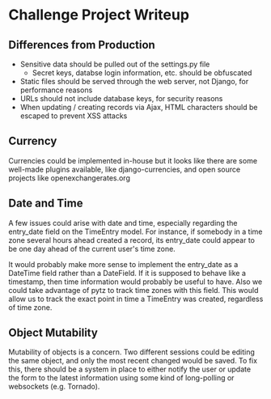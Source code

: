 # Challenge Project Writeup

## Differences from Production

* Sensitive data should be pulled out of the settings.py file
  * Secret keys, databse login information, etc. should be obfuscated
* Static files should be served through the web server, not Django, for performance reasons
* URLs should not include database keys, for security reasons
* When updating / creating records via Ajax, HTML characters should be escaped to prevent XSS attacks

## Currency

Currencies could be implemented in-house but it looks like there are some well-made plugins available, like django-currencies, and open source projects like openexchangerates.org

## Date and Time

A few issues could arise with date and time, especially regarding the entry_date field on the TimeEntry model. For instance, if somebody in a time zone several hours ahead created a record, its entry_date could appear to be one day ahead of the current user's time zone.

It would probably make more sense to implement the entry_date as a DateTime field rather than a DateField. If it is supposed to behave like a timestamp, then time information would probably be useful to have. Also we could take advantage of pytz to track time zones with this field. This would allow us to track the exact point in time a TimeEntry was created, regardless of time zone.


## Object Mutability

Mutability of objects is a concern. Two different sessions could be editing the same object, and only the most recent changed would be saved. To fix this, there should be a system in place to either notify the user or update the form to the latest information using some kind of long-polling or websockets (e.g. Tornado).
